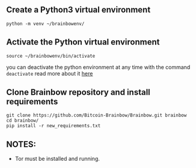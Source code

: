 ## Create a Python3 virtual environment

```shell
python -m venv ~/brainbowenv/
```

## Activate the Python virtual environment 

```shell
source ~/brainbowenv/bin/activate
```

you can deactivate the python environment at any time with the command `deactivate`
read more about it [here](https://docs.python.org/3/library/venv.html)

## Clone Brainbow repository and install requirements

```shell
git clone https://github.com/Bitcoin-Brainbow/Brainbow.git brainbow
cd brainbow/
pip install -r new_requirements.txt
```

## NOTES:
- Tor must be installed and running. 
